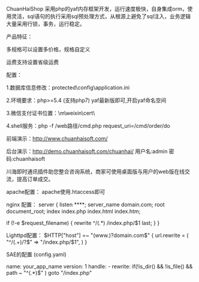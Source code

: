 ﻿
ChuanHaiShop 采用php的yaf内存框架开发，运行速度极快，自身集成orm，使用灵活，sql语句的执行采用sql预处理方式，从根源上避免了sql注入，业务逻辑大量采用行锁，事务，运行稳定。

产品特征：

  多规格可以设置多价格，规格自定义

  运费支持设置省级运费

配置：

1.数据库信息修改：protected\config\application.ini

2.环境要求：php>=5.4 (支持php7) yaf最新版即可,开启yaf命名空间

3.微信支付证书位置：\m\weixin\cert\

4.shell服务：php -f /web路径/cmd.php request_uri=/cmd/order/do


前端演示：http://www.chuanhaisoft.com/


后台演示：http://demo.chuanhaisoft.com/chuanhai/
用户名:admin 密码:chuanhaisoft

川海即时通讯插件助您整合咨询系统，商家可使用桌面版与用户的web版在线交流，提高订单成交。

apache配置：
apache使用.htaccess即可

nginx 配置：
server {
  listen ****;
  server_name  domain.com;
  root   document_root;
  index  index.php index.html index.htm;

  if (!-e $request_filename) {
    rewrite ^/(.*)  /index.php/$1 last;
  }
}

 Lighttpd配置：
 $HTTP["host"] =~ "(www.)?domain.com$" {
  url.rewrite = (
     "^/(.+)/?$"  => "/index.php/$1",
  )
}

 SAE的配置 (config.yaml)
 
 name: your_app_name
version: 1
handle:
    - rewrite: if(!is_dir() && !is_file() && path ~ "^(.*)$" ) goto "/index.php"

